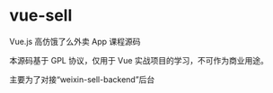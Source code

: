 # vue-sell
Vue.js 高仿饿了么外卖 App 课程源码

本源码基于 GPL 协议，仅用于 Vue 实战项目的学习，不可作为商业用途。

主要为了对接“weixin-sell-backend”后台
